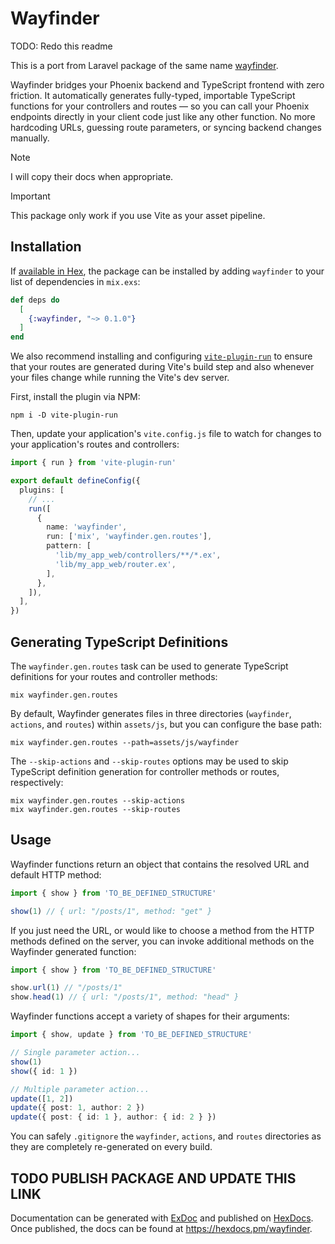 # Wayfinder

TODO: Redo this readme

This is a port from Laravel package of the same name [wayfinder](https://github.com/laravel/wayfinder).

Wayfinder bridges your Phoenix backend and TypeScript frontend with zero friction. It automatically generates fully-typed, importable TypeScript functions for your controllers and routes — so you can call your Phoenix endpoints directly in your client code just like any other function. No more hardcoding URLs, guessing route parameters, or syncing backend changes manually.

> [!NOTE]
> I will copy their docs when appropriate.

> [!IMPORTANT]
> This package only work if you use Vite as your asset pipeline.

## Installation

If [available in Hex](#LOL_NOT_PUBLISHED), the package can be installed
by adding `wayfinder` to your list of dependencies in `mix.exs`:

```elixir
def deps do
  [
    {:wayfinder, "~> 0.1.0"}
  ]
end
```

We also recommend installing and configuring [`vite-plugin-run`](https://github.com/innocenzi/vite-plugin-run) to ensure that your routes are generated during Vite's build step and also whenever your files change while running the Vite's dev server.

First, install the plugin via NPM:

```
npm i -D vite-plugin-run
```

Then, update your application's `vite.config.js` file to watch for changes to your application's routes and controllers:

```ts
import { run } from 'vite-plugin-run'

export default defineConfig({
  plugins: [
    // ...
    run([
      {
        name: 'wayfinder',
        run: ['mix', 'wayfinder.gen.routes'],
        pattern: [
          'lib/my_app_web/controllers/**/*.ex',
          'lib/my_app_web/router.ex',
        ],
      },
    ]),
  ],
})
```

## Generating TypeScript Definitions

The `wayfinder.gen.routes` task can be used to generate TypeScript definitions for your routes and controller methods:

```
mix wayfinder.gen.routes
```

By default, Wayfinder generates files in three directories (`wayfinder`, `actions`, and `routes`) within `assets/js`, but you can configure the base path:

```
mix wayfinder.gen.routes --path=assets/js/wayfinder
```

The `--skip-actions` and `--skip-routes` options may be used to skip TypeScript definition generation for controller methods or routes, respectively:

```
mix wayfinder.gen.routes --skip-actions
mix wayfinder.gen.routes --skip-routes
```

## Usage

Wayfinder functions return an object that contains the resolved URL and default HTTP method:

```ts
import { show } from 'TO_BE_DEFINED_STRUCTURE'

show(1) // { url: "/posts/1", method: "get" }
```

If you just need the URL, or would like to choose a method from the HTTP methods defined on the server, you can invoke additional methods on the Wayfinder generated function:

```ts
import { show } from 'TO_BE_DEFINED_STRUCTURE'

show.url(1) // "/posts/1"
show.head(1) // { url: "/posts/1", method: "head" }
```

Wayfinder functions accept a variety of shapes for their arguments:

```ts
import { show, update } from 'TO_BE_DEFINED_STRUCTURE'

// Single parameter action...
show(1)
show({ id: 1 })

// Multiple parameter action...
update([1, 2])
update({ post: 1, author: 2 })
update({ post: { id: 1 }, author: { id: 2 } })
```

You can safely `.gitignore` the `wayfinder`, `actions`, and `routes` directories as they are completely re-generated on every build.

## TODO PUBLISH PACKAGE AND UPDATE THIS LINK

Documentation can be generated with [ExDoc](https://github.com/elixir-lang/ex_doc)
and published on [HexDocs](https://hexdocs.pm). Once published, the docs can
be found at <https://hexdocs.pm/wayfinder>.
